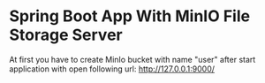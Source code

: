 # **Spring Boot App With MinIO File Storage Server**

At first you have to create MinIo bucket with name "user" after start application with open following url: http://127.0.0.1:9000/

